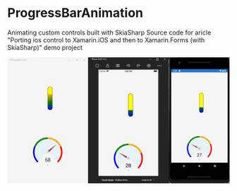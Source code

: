 # ProgressBarAnimation
Animating custom controls built with SkiaSharp
Source code for aricle "Porting ios control to Xamarin.iOS and then to Xamarin.Forms (with SkiaSharp)" demo project


![ProgressBarAnimation](Images/XamAnimation.gif)
